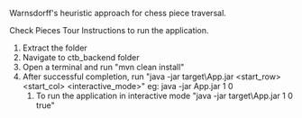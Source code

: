 Warnsdorff's heuristic approach for chess piece traversal.

Check Pieces Tour Instructions to run the application.

1) Extract the folder
2) Navigate to ctb_backend folder
3) Open a terminal and run "mvn clean install"
4) After successful completion, run "java -jar target\App.jar <start_row> <start_col> <interactive_mode>"
   eg: java -jar App.jar 1 0
   1) To run the application in interactive mode 
         "java -jar target\App.jar 1 0 true"
 
 